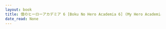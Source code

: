 ```yaml
---
layout: book
title: 僕のヒーローアカデミア 6 [Boku No Hero Academia 6] (My Hero Academia,  no. 6)
date_read: None
---
```

